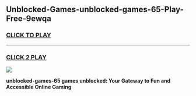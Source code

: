 
## Unblocked-Games-unblocked-games-65-Play-Free-9ewqa
<h3>
<a href="https://premium76.site?title=unblocked-games-65&ref=12A">CLICK TO PLAY</a></h3>
<hr>

<h3>
<a href="https://premium76.site?title=unblocked-games-65&ref=12A">CLICK 2 PLAY</a>
  
</h3>

<a href="https://premium76.site?title=unblocked-games-65&ref=12A"><img src="https://clearcache.store/games.png"></a>


**unblocked-games-65 games unblocked: Your Gateway to Fun and Accessible Online Gaming**
